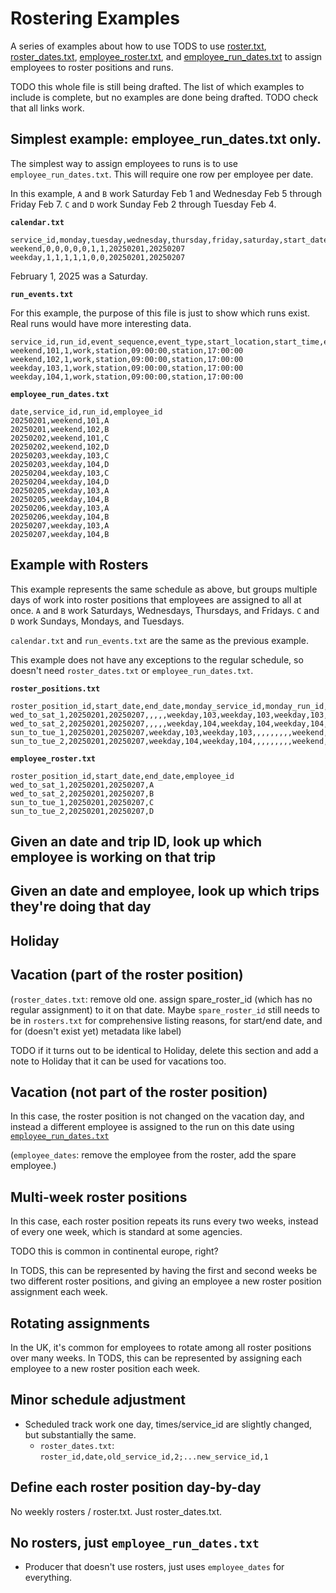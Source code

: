 # Rostering Examples

A series of examples about how to use TODS to use [roster.txt](/docs/spec.md#rostertxt), [roster_dates.txt](/docs/spec.md#roster_datestxt), [employee_roster.txt](/docs/spec.md#employee_rostertxt), and [employee_run_dates.txt](/docs/spec.md#employee_run_datestxt) to assign employees to roster positions and runs.

TODO this whole file is still being drafted. The list of which examples to include is complete, but no examples are done being drafted.
TODO check that all links work.

## Simplest example: employee_run_dates.txt only.

The simplest way to assign employees to runs is to use `employee_run_dates.txt`. This will require one row per employee per date.

In this example, `A` and `B` work Saturday Feb 1 and Wednesday Feb 5 through Friday Feb 7. `C` and `D` work Sunday Feb 2 through Tuesday Feb 4.

**`calendar.txt`**

```
service_id,monday,tuesday,wednesday,thursday,friday,saturday,start_date,end_date
weekend,0,0,0,0,0,1,1,20250201,20250207
weekday,1,1,1,1,1,0,0,20250201,20250207
```

February 1, 2025 was a Saturday.

**`run_events.txt`**

For this example, the purpose of this file is just to show which runs exist. Real runs would have more interesting data.

```
service_id,run_id,event_sequence,event_type,start_location,start_time,end_location,end_time
weekend,101,1,work,station,09:00:00,station,17:00:00
weekend,102,1,work,station,09:00:00,station,17:00:00
weekday,103,1,work,station,09:00:00,station,17:00:00
weekday,104,1,work,station,09:00:00,station,17:00:00
```

**`employee_run_dates.txt`**

```
date,service_id,run_id,employee_id
20250201,weekend,101,A
20250201,weekend,102,B
20250202,weekend,101,C
20250202,weekend,102,D
20250203,weekday,103,C
20250203,weekday,104,D
20250204,weekday,103,C
20250204,weekday,104,D
20250205,weekday,103,A
20250205,weekday,104,B
20250206,weekday,103,A
20250206,weekday,104,B
20250207,weekday,103,A
20250207,weekday,104,B
```

## Example with Rosters

This example represents the same schedule as above, but groups multiple days of work into roster positions that employees are assigned to all at once. `A` and `B` work Saturdays, Wednesdays, Thursdays, and Fridays. `C` and `D` work Sundays, Mondays, and Tuesdays.

`calendar.txt` and `run_events.txt` are the same as the previous example.

This example does not have any exceptions to the regular schedule, so doesn't need `roster_dates.txt` or `employee_run_dates.txt`.

**`roster_positions.txt`**

```
roster_position_id,start_date,end_date,monday_service_id,monday_run_id,tuesday_service_id,tuesday_run_id,wednesday_service_id,wednesday_run_id,thursday_service_id,thursday_run_id,friday_service_id,friday_run_id,saturday_service_id,saturday_run_id,sunday_service_id,sunday_run_id
wed_to_sat_1,20250201,20250207,,,,,weekday,103,weekday,103,weekday,103,weekend,101,,
wed_to_sat_2,20250201,20250207,,,,,weekday,104,weekday,104,weekday,104,weekend,102,,
sun_to_tue_1,20250201,20250207,weekday,103,weekday,103,,,,,,,,,weekend,101
sun_to_tue_2,20250201,20250207,weekday,104,weekday,104,,,,,,,,,weekend,102
```

**`employee_roster.txt`**

```
roster_position_id,start_date,end_date,employee_id
wed_to_sat_1,20250201,20250207,A
wed_to_sat_2,20250201,20250207,B
sun_to_tue_1,20250201,20250207,C
sun_to_tue_2,20250201,20250207,D
```

## Given an date and trip ID, look up which employee is working on that trip

## Given an date and employee, look up which trips they're doing that day

## Holiday

## Vacation (part of the roster position)

(`roster_dates.txt`: remove old one. assign spare_roster_id (which has no regular assignment) to it on that date. Maybe `spare_roster_id` still needs to be in `rosters.txt` for comprehensive listing reasons, for start/end date, and for (doesn't exist yet) metadata like label)

TODO if it turns out to be identical to Holiday, delete this section and add a note to Holiday that it can be used for vacations too.

## Vacation (not part of the roster position)

In this case, the roster position is not changed on the vacation day, and instead a different employee is assigned to the run on this date using [`employee_run_dates.txt`](/docs/spec.md#employee_run_datestxt)

(`employee_dates`: remove the employee from the roster, add the spare employee.)

## Multi-week roster positions

In this case, each roster position repeats its runs every two weeks, instead of every one week, which is standard at some agencies.

TODO this is common in continental europe, right?

In TODS, this can be represented by having the first and second weeks be two different roster positions, and giving an employee a new roster position assignment each week.

## Rotating assignments

In the UK, it's common for employees to rotate among all roster positions over many weeks. In TODS, this can be represented by assigning each employee to a new roster position each week.

## Minor schedule adjustment

- Scheduled track work one day, times/service_id are slightly changed, but substantially the same.
    - `roster_dates.txt`: `roster_id,date,old_service_id,2;...new_service_id,1`

## Define each roster position day-by-day

No weekly rosters / roster.txt. Just roster_dates.txt.

## No rosters, just `employee_run_dates.txt`

- Producer that doesn't use rosters, just uses `employee_dates` for everything.
